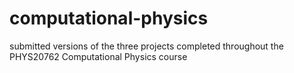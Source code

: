 # computational-physics
submitted versions of the three projects completed throughout the PHYS20762 Computational Physics course
